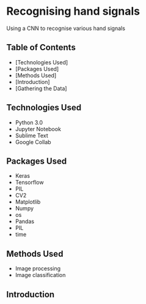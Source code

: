 # Recognising hand signals

Using a CNN to recognise various hand signals


## Table of Contents
* [Technologies Used]
* [Packages Used]
* [Methods Used]
* [Introduction]
* [Gathering the Data]



## Technologies Used
* Python 3.0
* Jupyter Notebook
* Sublime Text
* Google Collab

## Packages Used
* Keras
* Tensorflow
* PIL
* CV2
* Matplotlib
* Numpy
* os
* Pandas
* PIL
* time


## Methods Used
* Image processing
* Image classification


## Introduction






